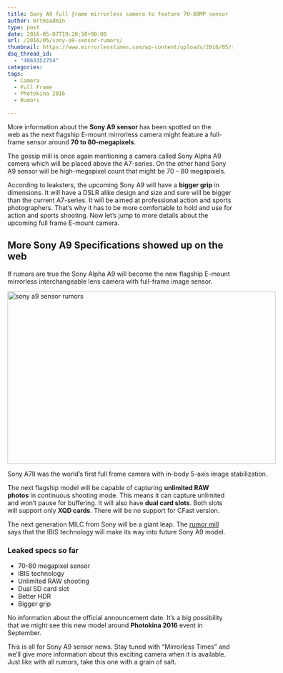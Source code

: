 ```yaml
---
title: Sony A9 full ƒrame mirrorless camera to feature 70-80MP sensor
author: mrtmsadmin
type: post
date: 2016-05-07T19:20:58+00:00
url: /2016/05/sony-a9-sensor-rumors/
thumbnail: https://www.mirrorlesstimes.com/wp-content/uploads/2016/05/sony-a9-sensor-rumors-1.jpg
dsq_thread_id:
  - "4863352754"
categories:
tags:
  - Camera
  - Full Frame
  - Photokina 2016
  - Rumors

---
```

More information about the **Sony A9 sensor** has been spotted on the web as the next flagship E-mount mirrorless camera might feature a full-frame sensor around **70 to 80-megapixels**.

The gossip mill is once again mentioning a camera called Sony Alpha A9 camera which will be placed above the A7-series. On the other hand Sony A9 sensor will be high-megapixel count that might be 70 &#8211; 80 megapixels.

According to leaksters, the upcoming Sony A9 will have a **bigger grip** in dimensions. It will have a DSLR alike design and size and sure will be bigger than the current A7-series. It will be aimed at professional action and sports photographers. That&#8217;s why it has to be more comfortable to hold and use for action and sports shooting. Now let’s jump to more details about the upcoming full frame E-mount camera.<!--more-->

## More Sony A9 Specifications showed up on the web

If rumors are true the Sony Alpha A9 will become the new flagship E-mount mirrorless interchangeable lens camera with full-frame image sensor.

<div id="attachment_199" style="width: 910px" class="wp-caption alignnone">
  <img class="wp-image-199 size-full" title="sony a9 sensor rumors" src="https://i2.wp.com/www.mirrorlesstimes.com/wp-content/uploads/2016/05/sony-a9-sensor-rumors-1.jpg?resize=600%2C386&#038;ssl=1" alt="sony a9 sensor rumors" width="600" height="386" srcset="https://i2.wp.com/www.mirrorlesstimes.com/wp-content/uploads/2016/05/sony-a9-sensor-rumors-1.jpg?w=900&ssl=1 900w, https://i2.wp.com/www.mirrorlesstimes.com/wp-content/uploads/2016/05/sony-a9-sensor-rumors-1.jpg?resize=300%2C193&ssl=1 300w, https://i2.wp.com/www.mirrorlesstimes.com/wp-content/uploads/2016/05/sony-a9-sensor-rumors-1.jpg?resize=768%2C494&ssl=1 768w" sizes="(max-width: 600px) 100vw, 600px" data-recalc-dims="1" />
  
  <p class="wp-caption-text">
    Sony A7II was the world’s first full frame camera with in-body 5-axis image stabilization.
  </p>
</div>

The next flagship model will be capable of capturing **unlimited RAW photos** in continuous shooting mode. This means it can capture unlimited and won’t pause for buffering. It will also have **dual card slots**. Both slots will support only **XQD cards**. There will be no support for CFast version.

The next generation MILC from Sony will be a giant leap. The <a href="http://bit.ly/1SUOd2u" target="_blank">rumor mill</a> says that the IBIS technology will make its way into future Sony A9 model.

### Leaked specs so far

  * 70-80 megapixel sensor
  * IBIS technology
  * Unlimited RAW shooting
  * Dual SD card slot
  * Better HDR
  * Bigger grip

No information about the official announcement date. It&#8217;s a big possibility that we might see this new model around **Photokina 2016** event in September.

This is all for Sony A9 sensor news. Stay tuned with &#8220;Mirrorless Times&#8221; and we’ll give more information about this exciting camera when it is available. Just like with all rumors, take this one with a grain of salt.